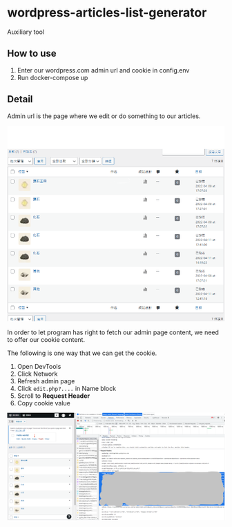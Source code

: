 # wordpress-articles-list-generator
 Auxiliary tool

## How to use
1. Enter our wordpress.com admin url and cookie in config.env
2. Run docker-compose up

## Detail
Admin url is the page where we edit or do something to our articles.

![admin page](doc/admin_page.png)

In order to let program has right to fetch our admin page content, we need to offer our cookie content.

The following is one way that we can get the cookie.
1. Open DevTools
2. Click Network
3. Refresh admin page
4. Click ```edit.php?....``` in Name block
5. Scroll to **Request Header**
6. Copy cookie value

![cookie content](doc/cookie.png)
